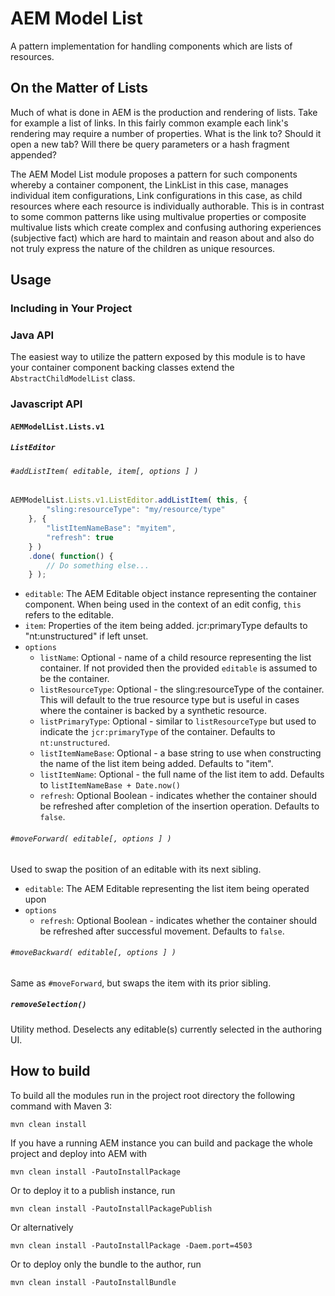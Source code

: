 # AEM Model List

A pattern implementation for handling components which are lists of 
resources.  

## On the Matter of Lists

Much of what is done in AEM is the production and rendering of lists. 
Take for example a list of links.  In this fairly common example each 
link's rendering may require a number of properties.  What is the link to?
Should it open a new tab?  Will there be query parameters or a hash fragment 
appended?  

The AEM Model List module proposes a pattern for such components whereby 
a container component, the LinkList in this case, manages individual item 
configurations, Link configurations in this case, as child resources where 
each resource is individually authorable.  This is in contrast to some 
common patterns like using multivalue properties or composite multivalue 
lists which create complex and confusing authoring experiences (subjective fact) 
which are hard to maintain and reason about and also do not truly express 
the nature of the children as unique resources.

## Usage

### Including in Your Project

### Java API

The easiest way to utilize the pattern exposed by this module is to have 
your container component backing classes extend the `AbstractChildModelList` 
class.  

### Javascript API

#### `AEMModelList.Lists.v1`

##### `ListEditor`

###### `#addListItem( editable, item[, options ] )`

```javascript
AEMModelList.Lists.v1.ListEditor.addListItem( this, {
        "sling:resourceType": "my/resource/type"
    }, {
        "listItemNameBase": "myitem",
        "refresh": true
    } )
    .done( function() { 
        // Do something else... 
    } );
```

* `editable`: The AEM Editable object instance representing the container
  component.  When being used in the context of an edit config, `this` 
  refers to the editable.
* `item`: Properties of the item being added.  jcr:primaryType defaults to 
  "nt:unstructured" if left unset.
* `options`
  * `listName`: Optional - name of a child resource representing the list container. 
    If not provided then the provided `editable` is assumed to be the container.
  * `listResourceType`: Optional - the sling:resourceType of the container. 
    This will default to the true resource type but is useful in cases where 
    the container is backed by a synthetic resource.
  * `listPrimaryType`: Optional - similar to `listResourceType` but used to 
    indicate the `jcr:primaryType` of the container.  Defaults to `nt:unstructured`.
  * `listItemNameBase`: Optional - a base string to use when constructing the 
    name of the list item being added.  Defaults to "item".
  * `listItemName`: Optional - the full name of the list item to add.  Defaults 
    to `listItemNameBase + Date.now()`
  * `refresh`: Optional Boolean - indicates whether the container should 
    be refreshed after completion of the insertion operation. Defaults to 
    `false`.
    
###### `#moveForward( editable[, options ] )`

Used to swap the position of an editable with its next sibling.

* `editable`: The AEM Editable representing the list item being operated upon
* `options`
  * `refresh`: Optional Boolean - indicates whether the container should 
    be refreshed after successful movement.  Defaults to `false`.

###### `#moveBackward( editable[, options ] )`

Same as `#moveForward`, but swaps the item with its prior sibling.

##### `removeSelection()`

Utility method.  Deselects any editable(s) currently selected in the 
authoring UI.

## How to build

To build all the modules run in the project root directory the following command with Maven 3:

    mvn clean install

If you have a running AEM instance you can build and package the whole project and deploy into AEM with  

    mvn clean install -PautoInstallPackage
    
Or to deploy it to a publish instance, run

    mvn clean install -PautoInstallPackagePublish
    
Or alternatively

    mvn clean install -PautoInstallPackage -Daem.port=4503

Or to deploy only the bundle to the author, run

    mvn clean install -PautoInstallBundle
